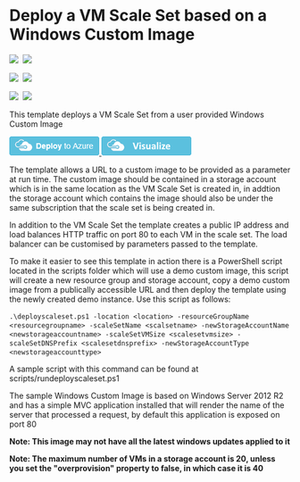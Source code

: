 # Deploy a VM Scale Set based on a Windows Custom Image

<IMG SRC="https://azbotstorage.blob.core.windows.net/badges/201-vmss-windows-customimage/PublicLastTestDate.svg" />&nbsp;
<IMG SRC="https://azbotstorage.blob.core.windows.net/badges/201-vmss-windows-customimage/PublicDeployment.svg" />&nbsp;

<IMG SRC="https://azbotstorage.blob.core.windows.net/badges/201-vmss-windows-customimage/FairfaxLastTestDate.svg" />&nbsp;
<IMG SRC="https://azbotstorage.blob.core.windows.net/badges/201-vmss-windows-customimage/FairfaxDeployment.svg" />&nbsp;

<IMG SRC="https://azbotstorage.blob.core.windows.net/badges/201-vmss-windows-customimage/BestPracticeResult.svg" />&nbsp;
<IMG SRC="https://azbotstorage.blob.core.windows.net/badges/201-vmss-windows-customimage/CredScanResult.svg" />&nbsp;

This template deploys a VM Scale Set from a user provided Windows Custom Image

<a href="https://portal.azure.com/#create/Microsoft.Template/uri/https%3A%2F%2Fraw.githubusercontent.com%2FAzure%2Fazure-quickstart-templates%2Fmaster%2F201-vmss-windows-customimage%2Fazuredeploy.json" target="_blank">
    <img src="https://raw.githubusercontent.com/Azure/azure-quickstart-templates/master/1-CONTRIBUTION-GUIDE/images/deploytoazure.png"/>
</a>
<a href="http://armviz.io/#/?load=https%3A%2F%2Fraw.githubusercontent.com%2FAzure%2Fazure-quickstart-templates%2Fmaster%2F201-vmss-windows-customimage%2Fazuredeploy.json" target="_blank">
    <img src="https://raw.githubusercontent.com/Azure/azure-quickstart-templates/master/1-CONTRIBUTION-GUIDE/images/visualizebutton.png"/>
</a>

The template allows a URL to a custom image to be provided as a parameter at run time. The custom image should be contained in a storage account which is in the same location as the VM Scale Set is created in, in addtion the storage account which contains the image should also be under the same subscription that the scale set is being created in.

In addition to the VM Scale Set the template creates a public IP address and load balances HTTP traffic on port 80 to each VM in the scale set. The load balancer can be customised by parameters passed to the template.

To make it easier to see this template in action there is a PowerShell script located in the scripts folder which will use a demo custom image, this script will create a new resource group and storage account, copy a demo custom image from a publically accessible URL and then deploy the template using the newly created demo instance. Use this script as follows:

```
.\deployscaleset.ps1 -location <location> -resourceGroupName <resourcegroupname> -scaleSetName <scalsetname> -newStorageAccountName <newstorageaccountname> -scaleSetVMSize <scalesetvmsize> -scaleSetDNSPrefix <scalesetdnsprefix> -newStorageAccountType <newstorageaccounttype>

```

A sample script with this command can be found at scripts/rundeployscaleset.ps1

The sample Windows Custom Image is based on Windows Server 2012 R2 and has a simple MVC application installed that will render the name of the server that processed a request, by default this application is exposed on port 80

**Note: This image may not have all the latest windows updates applied to it**

**Note: The maximum number of VMs in a storage account is 20, unless you set the "overprovision" property to false, in which case it is 40**
